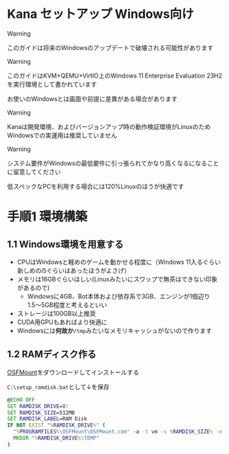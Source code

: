 # Kana セットアップ Windows向け
> [!WARNING]
> このガイドは将来のWindowsのアップデートで破壊される可能性があります

> [!WARNING]
> このガイドはKVM+QEMU+VirtIO上のWindows 11 Enterprise Evaluation 23H2を実行環境として書かれています
> 
> お使いのWindowsとは画面や前提に差異がある場合があります

> [!WARNING]
> Kanaは開発環境、およびバージョンアップ時の動作検証環境がLinuxのためWindowsでの実運用は推奨していません

> [!WARNING]
> システム要件がWindowsの最低要件に引っ張られてかなり高くなるになることに留意してください
>
> 低スペックなPCを利用する場合には120%Linuxのほうが快適です

# 手順1 環境構築
## 1.1 Windows環境を用意する
- CPUはWindowsと軽めのゲームを動かせる程度に（Windows 11入るぐらい新しめのi5ぐらいはあったほうがよさげ）
- メモリは16GBぐらいほしい(Linuxみたいにスワップで無茶はできない印象があるので)
  - Windowsに4GB、Bot本体および依存系で3GB、エンジンが1個辺り1.5〜5GB程度と考えるといい
- ストレージは100GB以上推奨
- CUDA用GPUもあればより快適に
- Windowsには**何故か**`/tmp`みたいなメモリキャッシュがないので作ります

## 1.2 RAMディスク作る
[OSFMount](https://www.osforensics.com/tools/mount-disk-images.html )をダウンロードしてインストールする

`C:\setup_ramdisk.bat`として↓を保存
```bat
@ECHO OFF
SET RAMDISK_DRIVE=V:
SET RAMDISK_SIZE=512MB
SET RAMDISK_LABEL=RAM Disk
IF NOT EXIST "%RAMDISK_DRIVE%" (
  "%PROGRAMFILES%\OSFMount\OSFMount.com" -a -t vm -s %RAMDISK_SIZE% -o format:ntfs:"%RAMDISK_LABEL%" -m "%RAMDISK_DRIVE%
  MKDIR "%RAMDISK_DRIVE%\TEMP"
)
```
